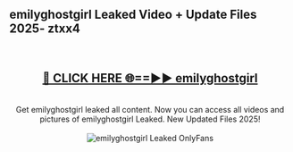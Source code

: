 <h2>emilyghostgirl Leaked Video + Update Files 2025- ztxx4</h2>
<br>
<div align="center">
<h2><a href="https://libra.edu.pl?emilyghostgirl" rel="nofollow">🔴 CLICK HERE 🌐==►► emilyghostgirl</a></h2>
<br>
Get emilyghostgirl leaked all content. Now you can access all videos and pictures of emilyghostgirl Leaked. New Updated Files 2025!
<br>
<br>
<a href="https://libra.edu.pl?emilyghostgirl" rel="nofollow" data-target="animated-image.originalLink"><img src="https://i.ibb.co.com/WyWwxjT/player-gif2.gif" alt="emilyghostgirl Leaked OnlyFans" style="max-width: 100%; display: inline-block;" data-target="animated-image.originalImage"></a>
</div>
<br>